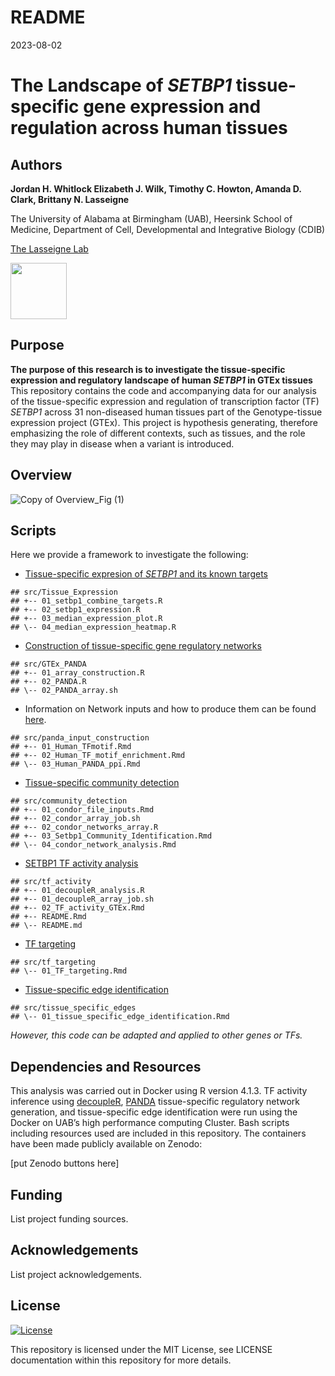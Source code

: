 README
================
2023-08-02

# The Landscape of *SETBP1* tissue-specific gene expression and regulation across human tissues

## Authors

**Jordan H. Whitlock Elizabeth J. Wilk, Timothy C. Howton, Amanda D.
Clark, Brittany N. Lasseigne**

The University of Alabama at Birmingham (UAB), Heersink School of
Medicine, Department of Cell, Developmental and Integrative Biology
(CDIB)

[The Lasseigne Lab](https://www.lasseigne.org/)

<img src="https://www.lasseigne.org/img/main/lablogo.png" width="90" height="90">

## Purpose

**The purpose of this research is to investigate the tissue-specific
expression and regulatory landscape of human *SETBP1* in GTEx tissues**
This repository contains the code and accompanying data for our analysis
of the tissue-specific expression and regulation of transcription factor
(TF) *SETBP1* across 31 non-diseased human tissues part of the
Genotype-tissue expression project (GTEx). This project is hypothesis
generating, therefore emphasizing the role of different contexts, such
as tissues, and the role they may play in disease when a variant is
introduced.

## Overview
![Copy of Overview_Fig (1)](https://github.com/lasseignelab/230323_JW_DiseaseNetworks/assets/62023125/037e84f1-bab5-49c5-bc4c-a4fc1836e0cd)

## Scripts

Here we provide a framework to investigate the following:

-   [Tissue-specific expresion of *SETBP1* and its known
    targets](https://github.com/lasseignelab/230323_JW_DiseaseNetworks/tree/main/src/Tissue_Expression)

<!-- -->

    ## src/Tissue_Expression
    ## +-- 01_setbp1_combine_targets.R
    ## +-- 02_setbp1_expression.R
    ## +-- 03_median_expression_plot.R
    ## \-- 04_median_expression_heatmap.R

-   [Construction of tissue-specific gene regulatory
    networks](https://github.com/lasseignelab/230323_JW_DiseaseNetworks/tree/main/src/GTEx_PANDA)

<!-- -->

    ## src/GTEx_PANDA
    ## +-- 01_array_construction.R
    ## +-- 02_PANDA.R
    ## \-- 02_PANDA_array.sh

-   Information on Network inputs and how to produce them can be found
    [here](https://github.com/lasseignelab/230323_JW_DiseaseNetworks/tree/main/src/panda_input_construction).

<!-- -->

    ## src/panda_input_construction
    ## +-- 01_Human_TFmotif.Rmd
    ## +-- 02_Human_TF_motif_enrichment.Rmd
    ## \-- 03_Human_PANDA_ppi.Rmd

-   [Tissue-specific community
    detection](https://github.com/lasseignelab/230323_JW_DiseaseNetworks/tree/main/src/community_detection)

<!-- -->

    ## src/community_detection
    ## +-- 01_condor_file_inputs.Rmd
    ## +-- 02_condor_array_job.sh
    ## +-- 02_condor_networks_array.R
    ## +-- 03_Setbp1_Community_Identification.Rmd
    ## \-- 04_condor_network_analysis.Rmd

-   [SETBP1 TF activity
    analysis](https://github.com/lasseignelab/230323_JW_DiseaseNetworks/tree/main/src/tf_activity)

<!-- -->

    ## src/tf_activity
    ## +-- 01_decoupleR_analysis.R
    ## +-- 01_decoupleR_array_job.sh
    ## +-- 02_TF_activity_GTEx.Rmd
    ## +-- README.Rmd
    ## \-- README.md

-   [TF
    targeting](https://github.com/lasseignelab/230323_JW_DiseaseNetworks/tree/main/src/tf_targeting)

<!-- -->

    ## src/tf_targeting
    ## \-- 01_TF_targeting.Rmd

-   [Tissue-specific edge
    identification](https://github.com/lasseignelab/230323_JW_DiseaseNetworks/tree/main/src/tissue_specific_edges)

<!-- -->

    ## src/tissue_specific_edges
    ## \-- 01_tissue_specific_edge_identification.Rmd

*However, this code can be adapted and applied to other genes or TFs.*

## Dependencies and Resources

This analysis was carried out in Docker using R version 4.1.3. TF
activity inference using [decoupleR](), [PANDA]() tissue-specific
regulatory network generation, and tissue-specific edge identification
were run using the Docker on UAB’s high performance computing Cluster.
Bash scripts including resources used are included in this repository.
The containers have been made publicly available on Zenodo:

\[put Zenodo buttons here\]

## Funding

List project funding sources.

## Acknowledgements

List project acknowledgements.

## License

[![License](https://img.shields.io/badge/LICENSE-MIT_License-yellow)](https://github.com/lasseignelab/230323_JW_DiseaseNetworks/blob/main/LICENSE)

This repository is licensed under the MIT License, see LICENSE
documentation within this repository for more details.
